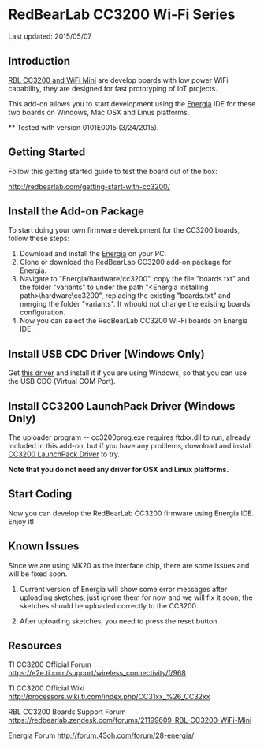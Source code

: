 # RedBearLab CC3200 Wi-Fi Series

Last updated: 2015/05/07

## Introduction

[RBL CC3200 and WiFi Mini](http://redbearlab.com/) are develop boards with low power WiFi capability, they are designed for fast prototyping of IoT projects.

This add-on allows you to start development using the [Energia](http://energia.nu/download/) IDE for these two boards on Windows, Mac OSX and Linus platforms.

** Tested with version 0101E0015 (3/24/2015).

## Getting Started

Follow this getting started guide to test the board out of the box:

  http://redbearlab.com/getting-start-with-cc3200/

## Install the Add-on Package

To start doing your own firmware development for the CC3200 boards, follow these steps:

1. Download and install the [Energia](http://energia.nu/download/) on your PC.
2. Clone or download the RedBearLab CC3200 add-on package for Energia.
3. Navigate to "Energia/hardware/cc3200", copy the file "boards.txt" and the folder "variants" to under the path "\<Energia installing path\>\hardware\cc3200", replacing the existing "boards.txt" and merging the folder "variants". It whould not change the existing boards' configuration.
4. Now you can select the RedBearLab CC3200 Wi-Fi boards on Energia IDE.

## Install USB CDC Driver (Windows Only)

Get [this driver](https://mbed.org/media/downloads/drivers/mbedWinSerial_16466.exe) and install it if you are using Windows, so that you can use the USB CDC (Virtual COM Port).  

## Install CC3200 LaunchPack Driver (Windows Only)

The uploader program -- cc3200prog.exe requires ftdxx.dll to run, already included in this add-on, but if you have any problems, download and install [CC3200 LaunchPack Driver](http://energia.nu/guide/guide_windows/) to try.

**Note that you do not need any driver for OSX and Linux platforms.**

## Start Coding

Now you can develop the RedBearLab CC3200 firmware using Energia IDE. Enjoy it!

## Known Issues

Since we are using MK20 as the interface chip, there are some issues and will be fixed soon.

1. Current version of Energia will show some error messages after uploading sketches, just ignore them for now and we will fix it soon, the sketches should be uploaded correctly to the CC3200.

2. After uploading sketches, you need to press the reset button.

## Resources

TI CC3200 Official Forum
https://e2e.ti.com/support/wireless_connectivity/f/968

TI CC3200 Official Wiki
http://processors.wiki.ti.com/index.php/CC31xx_%26_CC32xx

RBL CC3200 Boards Support Forum
https://redbearlab.zendesk.com/forums/21199609-RBL-CC3200-WiFi-Mini

Energia Forum
http://forum.43oh.com/forum/28-energia/
